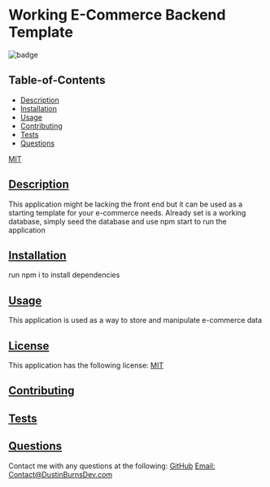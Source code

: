 
  # Working E-Commerce Backend Template
  
![badge](https://img.shields.io/badge/license-MIT-blue)
  
  ## Table-of-Contents
  * [Description](#description)
  * [Installation](#installation)
  * [Usage](#usage)
  * [Contributing](#contributing)
  * [Tests](#tests)
  * [Questions](#questions)

[MIT](https://choosealicense.com/licenses/MIT)

 
  ## [Description](#table-of-contents)
  This application might be lacking the front end but it can be used as a starting template for your e-commerce needs. Already set is a working database, simply seed the database and use npm start to run the application
   
  ## [Installation](#table-of-contents)
  run npm i to install dependencies

  ## [Usage](#table-of-contents)
  This application is used as a way to store and manipulate e-commerce data


  ## [License](#table-of-contents)
  This application has the following license:
  [MIT](https://choosealicense.com/licenses/MIT)
    
  ## [Contributing](#table-of-contents)
    
   
  ## [Tests](#table-of-contents)
  
  ## [Questions](#table-of-contents)
  Contact me with any questions at the following:
  [GitHub](https://github.com/BurnsD)
  [Email: Contact@DustinBurnsDev.com](mailto:Contact@DustinBurnsDev.com)
  